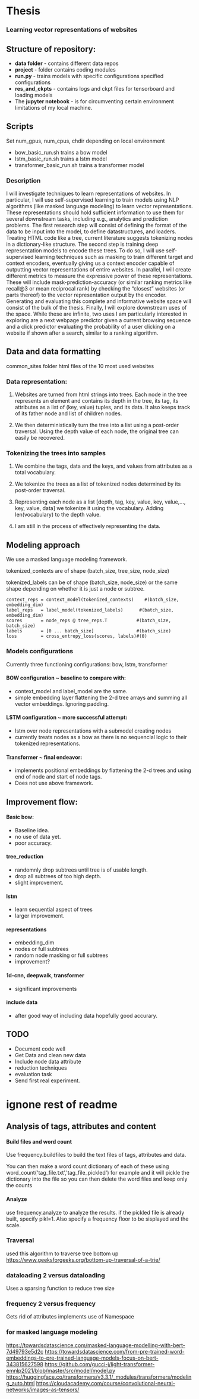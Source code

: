# Thesis
### Learning vector representations of websites

## Structure of repository:
- __data folder__ - contains different data repos
- __project__ - folder contains coding modules
- __run.py__ - trains models with specific configurations specified configurations
- __res_and_ckpts__ - contains logs and ckpt files for 
tensorboard and loading models
- The __jupyter notebook__ - is for circumventing certain 
environment limitations of my local machine.

## Scripts
Set num_gpus, num_cpus, chdir depending on local environment

- bow_basic_run.sh trains a bow model
- lstm_basic_run.sh trains a lstm model
- transformer_basic_run.sh trains a transformer model

### Description
I will investigate techniques to learn representations of websites. In particular, I will use self-supervised learning to train models using NLP algorithms (like masked language modeling) to learn vector
representations. These representations should hold sufficient information to use them for several
downstream tasks, including e.g., analytics and prediction problems.
The first research step will consist of defining the format of the data to be input into the model, to define
datastructures, and loaders. Treating HTML code like a tree, current literature suggests tokenizing nodes in a dictionary-like structure.
The second step is training deep representation models to encode these trees. To do so, I will use self-supervised
learning techniques such as masking to train different target and context encoders, eventually giving us a context encoder
capable of outputting vector representations of entire websites.
In parallel, I will create different metrics to measure the expressive power of these representations. These will include
mask-prediction-accuracy (or similar ranking metrics like recall@3 or mean reciprocal rank) by checking the “closest”
websites (or parts thereof) to the vector representation output by the encoder.
Generating and evaluating this complete and informative website space will consist of the bulk of the thesis.
Finally, I will explore downstream uses of the space. While these are infinite, two uses I am particularly interested in
exploring are a next webpage predictor given a current browsing sequence and a click predictor evaluating the probability
of a user clicking on a website if shown after a search, similar to a ranking algorithm.

## Data and data formatting
common_sites folder html files of the 10 most used websites

### Data representation:
1) Websites are turned from html strings into trees. Each 
node in the tree represents an element and contains its depth 
in the tree, its tag, its attributes as a list of (key, value) 
tuples, and its data. It also keeps track of its father 
node and list of children nodes.

2) We then deterministically turn the tree into a list using a 
post-order traversal. Using the depth value of each node, the original
tree can easily be recovered.

### Tokenizing the trees into samples
1) We combine the tags, data and the keys, and values from attributes
as a total vocabulary.

2) We tokenize the trees as a list of tokenized nodes determined 
by its post-order traversal.

3) Representing each node as a list
[depth, tag, key, value, key, value,..., key, value, data] we tokenize
it using the vocabulary. Adding len(vocabulary) to the depth value.

4) I am still in the process of effectively representing the data.

## Modeling approach

We use a masked language modeling framework.


tokenized_contexts are of shape (batch_size, tree_size, node_size)

tokenized_labels can be of shape (batch_size, node_size) or the same shape
depending on whether it is just a node or subtree.

    context_reps = context_model(tokenized_contexts)    #(batch_size, embedding_dim) 
    label_reps   = label_model(tokenized_labels)      #(batch_size, embedding_dim)
    scores       = node_reps @ tree_reps.T           #(batch_size, batch_size)
    labels       = [0 ... batch_size]                #(batch_size)
    loss         = cross_entropy_loss(scores, labels)#(0)


### Models configurations
Currently three functioning configurations: bow, lstm, transformer

#### BOW configuration ~ __baseline to compare with__:
- context_model and label_model are the same.
- simple embedding layer flattening the 2-d tree arrays and summing
all vector embeddings. Ignoring padding.

#### LSTM configuration ~ __more successful attempt__:
- lstm over node representations with a submodel creating nodes
- currently treats nodes as a bow as there is no sequencial logic
to their tokenized representations.

#### Transformer ~ __final endeavor__:
- implements positional embeddings by flattening the 2-d 
trees and using end of node and start of node tags.
- Does not use above framework.


## Improvement flow:

#### Basic bow:
- Baseline idea. 
- no use of data yet.
- poor accuracy.

#### tree_reduction
- randomnly drop subtrees until tree is of usable length.
- drop all subtrees of too high depth.
- slight improvement.

#### lstm
- learn sequential aspect of trees
- larger improvement. 

#### representations
- embedding_dim
- nodes or full subtrees
- random node masking or full subtrees
- improvement?

#### 1d-cnn, deepwalk, transformer
- significant improvements

#### include data
- after good way of including data hopefully good accurary.


## TODO
- Document code well
- Get Data and clean new data
- Include node data attribute
- reduction techniques
- evaluation task
- Send first real experiment.

# ignone rest of readme

## Analysis of tags, attributes and content
#### Build files and word count
Use frequency.buildfiles to build the text files of tags, attributes and data.

You can then make a word count dictionary of each of these using
word_count('tag_file.txt','tag_file_pickled') for example and it will pickle
the dictionary into the file so you can then delete the word files and keep only the counts

#### Analyze
use frequency.analyze to analyze the results. if the pickled file is already 
built, specify pikl=1. Also specify a frequency floor to be sisplayed and the scale.



### Traversal
used this algorithm to traverse tree bottom up
https://www.geeksforgeeks.org/bottom-up-traversal-of-a-trie/


### dataloading 2 versus dataloading 
Uses a sparsing function to reduce tree size

### frequency 2 versus frequency
Gets rid of attributes
implements use of Namespace

### for masked language modeling
https://towardsdatascience.com/masked-language-modelling-with-bert-7d49793e5d2c
https://towardsdatascience.com/from-pre-trained-word-embeddings-to-pre-trained-language-models-focus-on-bert-343815627598
https://github.com/gucci-j/light-transformer-emnlp2021/blob/master/src/model/model.py
https://huggingface.co/transformers/v3.3.1/_modules/transformers/modeling_auto.html
https://cloudacademy.com/course/convolutional-neural-networks/images-as-tensors/